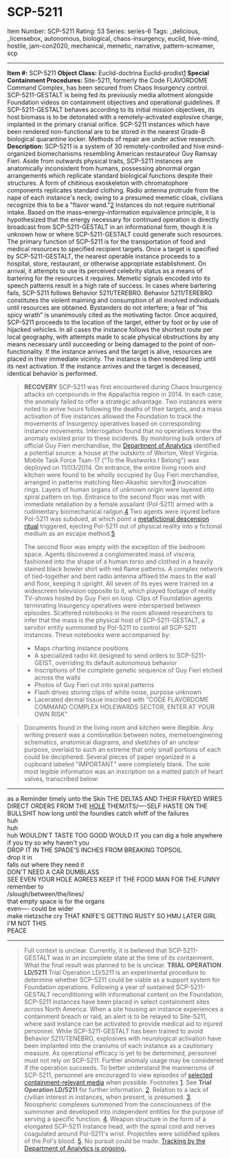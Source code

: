 # SCP-5211
Item Number: SCP-5211
Rating: 53
Series: series-6
Tags: _delicious, _licensebox, autonomous, biological, chaos-insurgency, euclid, hive-mind, hostile, jam-con2020, mechanical, memetic, narrative, pattern-screamer, scp

---

**Item #:** SCP-5211
**Object Class:** Euclid-doctrina Euclid-prodist[1](javascript:;)
**Special Containment Procedures:** Site-5211, formerly the Code FLAVORDOME Command Complex, has been secured from Chaos Insurgency control. SCP-5211-GESTALT is being fed its previously media allotment alongside Foundation videos on containment objectives and operational guidelines. If SCP-5211-GESTALT behaves according to its initial mission objectives, its host biomass is to be detonated with a remotely-activated explosive charge, implanted in the primary cranial orifice.
SCP-5211 instances which have been rendered non-functional are to be stored in the nearest Grade-B biological quarantine locker. Methods of repair are under active research.
**Description:** SCP-5211 is a system of 30 remotely-controlled and hive mind-organized biomechanisms resembling American restaurateur Guy Ramsay Fieri. Aside from outwards physical traits, SCP-5211 instances are anatomically inconsistent from humans, possessing abnormal organ arrangements which replicate standard biological functions despite their structures. A form of chitinous exoskeleton with chromatophore components replicates standard clothing. Radio antenna protrude from the nape of each instance's neck; owing to a presumed memetic cloak, civilians recognize this to be a "flavor wand."[2](javascript:;)
Instances do not require nutritional intake. Based on the mass–energy–information equivalence principle, it is hypothesized that the energy necessary for continued operation is directly broadcast from SCP-5211-GESTALT in an informational form, though it is unknown how or where SCP-5211-GESTALT could generate such resources.
The primary function of SCP-5211 is for the transportation of food and medical resources to specified recipient targets. Once a target is specified by SCP-5211-GESTALT, the nearest operable instance proceeds to a hospital, store, restaurant, or otherwise appropriate establishment. On arrival, it attempts to use its perceived celebrity status as a means of bartering for the resources it requires. Memetic signals encoded into its speech patterns result in a high rate of success.
In cases where bartering fails, SCP-5211 follows Behavior 5211/TEREBRO. Behavior 5211/TEREBRO constitutes the violent maiming and consumption of all involved individuals until resources are obtained. Bystanders do not interfere; a fear of "his spicy wrath" is unanimously cited as the motivating factor.
Once acquired, SCP-5211 proceeds to the location of the target, either by foot or by use of hijacked vehicles. In all cases the instance follows the shortest route per local geography, with attempts made to scale physical obstructions by any means necessary until succeeding or being damaged to the point of non-functionality.
If the instance arrives and the target is alive, resources are placed in their immediate vicinity. The instance is then rendered limp until its next activation. If the instance arrives and the target is deceased, identical behavior is performed.
> **RECOVERY**
> SCP-5211 was first encountered during Chaos Insurgency attacks on compounds in the Appalachia region in 2014. In each case, the anomaly failed to offer a strategic advantage. Two instances were noted to arrive hours following the deaths of their targets, and a mass activation of five instances allowed the Foundation to track the movements of Insurgency operatives based on corresponding instance movements. Interrogation found that no operatives knew the anomaly existed prior to these incidents.
> By monitoring bulk orders of official Guy Fieri merchandise, the [Department of Analytics](/scp-2897) identified a potential source: a house at the outskirts of Weirton, West Virginia. Mobile Task Force Tsan-17 ("To the Rustworks I Belong") was deployed on 11/03/2014.
> On entrance, the entire living room and kitchen were found to be wholly occupied by Guy Fieri merchandise, arranged in patterns matching Neo-Akashic servitor[3](javascript:;) invocation rings. Layers of human organs of unknown origin were layered into spiral pattern on top. Entrance to the second floor was met with immediate retaliation by a female assailant (PoI-5211) armed with a rudimentary biomechanical railgun.[4](javascript:;) Two agents were injured before PoI-5211 was subdued, at which point a [metafictional descension ritual](/barrels-of-prose) triggered, ejecting PoI-5211 out of physical reality into a fictional medium as an escape method.[5](javascript:;)  
>    
>  The second floor was empty with the exception of the bedroom space. Agents discovered a conglomerated mass of viscera, fashioned into the shape of a human torso and clothed in a heavily stained black bowler shirt with red flame patterns. A complex network of tied-together and bent radio antenna affixed the mass to the wall and floor, keeping it upright.
> All seven of its eyes were trained on a widescreen television opposite to it, which played footage of reality TV-shows hosted by Guy Fieri on loop. Clips of Foundation agents terminating Insurgency operatives were interspersed between episodes.
> Scattered notebooks in the room allowed researchers to infer that the mass is the physical host of SCP-5211-GESTALT, a servitor entity summoned by PoI-5211 to control all SCP-5211 instances. These notebooks were accompanied by:
>   * Maps charting instance positions
>   * A specialized radio kit designed to send orders to SCP-5211-GEIST, overriding its default autonomous behavior
>   * Inscriptions of the complete genetic sequence of Guy Fieri etched across the walls
>   * Photos of Guy Fieri cut into spiral patterns
>   * Flash drives storing clips of white noise, purpose unknown
>   * Lacerated dermal tissue inscribed with "CODE FLAVORDOME COMMAND COMPLEX HOLEWARDS SECTOR, ENTER AT YOUR OWN RISK"
> 

> Documents found in the living room and kitchen were illegible. Any writing present was a combination between notes, memetoenginering schematics, anatomical diagrams, and sketches of an unclear purpose, overlaid to such an extreme that only small portions of each could be deciphered. Several pieces of paper organized in a cupboard labeled "IMPORTANT" were completely blank. The sole most legible information was an inscription on a matted patch of heart valves, transcribed below:
* * *
as a Reminder
timely unto the Skin
THE DELTAS AND THEIR FRAYED WIRES
DIRECT ORDERS FROM THE [HOLE](/static-in-my-attic) THEM/ITS/—-SELF
HASTE ON THE BULLSHIT
how long until the foundies catch whiff of the failures  
huh  
huh  
huh
WOULDN'T TASTE TOO GOOD WOULD IT
you can dig a hole anywhere if you try so why haven't you  
DROP IT IN THE SPADE'S INCHES FROM BREAKING TOPSOIL  
drop it in  
falls out
where
they
need
it  
DON'T NEED A CAR DUMBLASS  
SEE EVEN YOUR HOLE AGREES
KEEP IT THE FOOD MAN FOR THE FUNNY
remember to  
/slough/between/the/lines/  
that empty space is for the organs  
even—- could be wider  
make nietzsche cry
THAT KNIFE'S GETTING RUSTY SO HMU LATER GIRL  
I'M NOT THIS  
PEACE
* * *
> Full context is unclear.
> Currently, it is believed that SCP-5211-GESTALT was in an incomplete state at the time of its containment. What the final result was planned to be is unclear.
**TRIAL OPERATION LD/5211**
Trial Operation LD/5211 is an experimental procedure to determine whether SCP-5211 could be viable as a support system for Foundation operations. Following a year of sustained SCP-5211-GESTALT reconditioning with informational content on the Foundation, SCP-5211 instances have been placed in select containment sites across North America. When a site housing an instance experiences a containment breach or raid, an alert is to be relayed to Site-5211, where said instance can be activated to provide medical aid to injured personnel. While SCP-5211-GESTALT has been trained to avoid Behavior 5211/TENEBRO, explosives with neurological activation have been implanted into the craniums of each instance as a cautionary measure.
As operational efficacy is yet to be determined, personnel must not rely on SCP-5211. Further anomaly usage may be considered if the operation succeeds.
To better understand the mannerisms of SCP-5211, personnel are encouraged to view episodes of [selected containment-relevant media](https://en.wikipedia.org/wiki/Diners,_Drive-Ins_and_Dives) when possible.
Footnotes
[1](javascript:;). See **Trial Operation LD/5211** for further information.
[2](javascript:;). Relation to a lack of civilian interest in instances, when present, is presumed.
[3](javascript:;). Noospheric complexes summoned from the consciousness of the summoner and developed into independent entities for the purpose of serving a specific function.
[4](javascript:;). Weapon structure in the form of a elongated SCP-5211 instance head, with the spinal cord and nerves coagulated around PoI-5211's wrist. Projectiles were solidified spikes of the PoI's blood.
[5](javascript:;). No pursuit could be made. [Tracking by the Department of Analytics is ongoing.](/to-be-noir-not-to-be)
